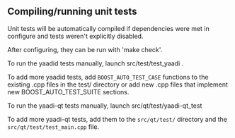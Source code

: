 Compiling/running unit tests
------------------------------------

Unit tests will be automatically compiled if dependencies were met in configure
and tests weren't explicitly disabled.

After configuring, they can be run with 'make check'.

To run the yaadid tests manually, launch src/test/test_yaadi .

To add more yaadid tests, add `BOOST_AUTO_TEST_CASE` functions to the existing
.cpp files in the test/ directory or add new .cpp files that
implement new BOOST_AUTO_TEST_SUITE sections.

To run the yaadi-qt tests manually, launch src/qt/test/yaadi-qt_test

To add more yaadi-qt tests, add them to the `src/qt/test/` directory and
the `src/qt/test/test_main.cpp` file.
